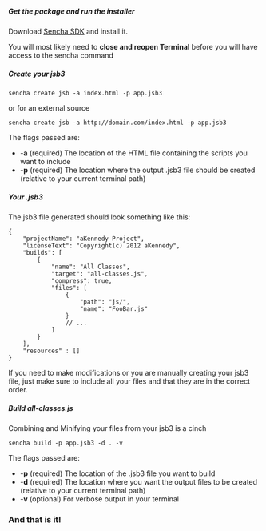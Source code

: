 ##### Get the package and run the installer

Download [Sencha SDK](http://www.sencha.com/products/sdk-tools/) and install it.

You will most likely need to **close and reopen Terminal** before you will have access to the sencha command

##### Create your jsb3

    sencha create jsb -a index.html -p app.jsb3

or for an external source

    sencha create jsb -a http://domain.com/index.html -p app.jsb3

The flags passed are:

  * -**a** (required) The location of the HTML file containing the scripts you want to include
  * -**p** (required) The location where the output .jsb3 file should be created (relative to your current terminal path)

##### Your .jsb3

The jsb3 file generated should look something like this:

    {
        "projectName": "aKennedy Project",
        "licenseText": "Copyright(c) 2012 aKennedy",
        "builds": [
            {
                "name": "All Classes",
                "target": "all-classes.js",
                "compress": true,
                "files": [
                    {
                        "path": "js/",
                        "name": "FooBar.js"
                    }
                    // ...
                ]
            }
        ],
        "resources" : []
    }

If you need to make modifications or you are manually creating your jsb3 file, just make sure to include all your files and that they are in the correct order.

##### Build all-classes.js

Combining and Minifying your files from your jsb3 is a cinch

    sencha build -p app.jsb3 -d . -v

The flags passed are:

  * -**p** (required) The location of the .jsb3 file you want to build
  * -**d** (required) The location where you want the output files to be created (relative to your current terminal path)
  * -**v** (optional) For verbose output in your terminal

### And that is it!